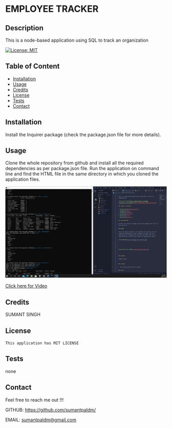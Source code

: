 


# EMPLOYEE TRACKER



  ## Description

  This is a node-based application using SQL to track an organization

  [![License: MIT](https://img.shields.io/badge/License-MIT-blue.svg)](https://opensource.org/licenses/MIT)

  ## Table of Content

  * [Installation](#installation)
  * [Usage](#usage)
  * [Credits](#credits)
  * [License](#license)
  * [Tests](#tests)
  * [Contact](#contact)

  ## Installation

  Install the Inquirer package (check the package.json file for more details).

  ## Usage
 
  Clone the whole repository from github and install all the required dependencies as per package.json file. Run the application on command line and find the HTML file in the same directory in which you cloned the application files.

  ![screenshot](/assets/images/screenshot.png)




  
  [Click here for Video](/assets/media/video.mp4)
  


  ## Credits

  SUMANT SINGH


  ## License

    This application has MIT LICENSE

  ## Tests

  none

  ## Contact
  Feel free to reach me out !!!
  
  GITHUB: https://github.com/sumantpaldm/

  EMAIL: sumantpaldm@gmail.com


